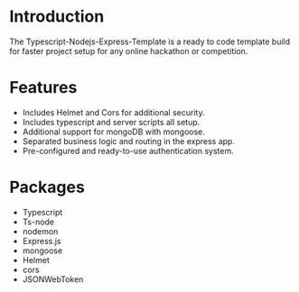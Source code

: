 # Introduction

The Typescript-Nodejs-Express-Template is a ready to code template build for faster project setup for any online hackathon or competition.

# Features

- Includes Helmet and Cors for additional security.
- Includes typescript and server scripts all setup.
- Additional support for mongoDB with mongoose.
- Separated business logic and routing in the express app.
- Pre-configured and ready-to-use authentication system.

# Packages

- Typescript
- Ts-node
- nodemon
- Express.js
- mongoose
- Helmet
- cors
- JSONWebToken
